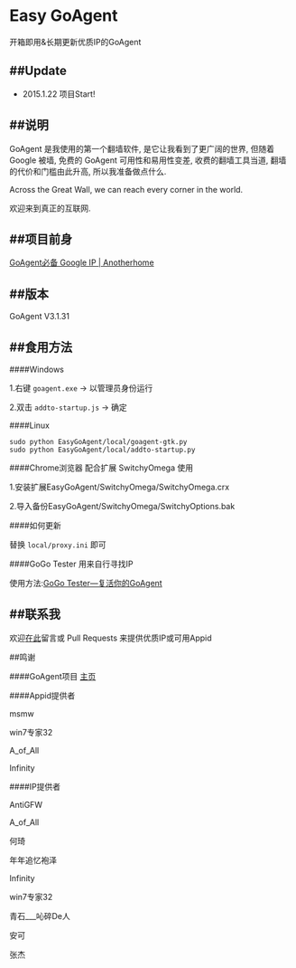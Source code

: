 Easy GoAgent
===================

开箱即用&长期更新优质IP的GoAgent

##Update
----------------

+ 2015.1.22 项目Start!

##说明
-----------------

GoAgent 是我使用的第一个翻墙软件, 是它让我看到了更广阔的世界, 但随着 Google 被墙, 免费的 GoAgent 可用性和易用性变差, 收费的翻墙工具当道, 翻墙的代价和门槛由此升高, 所以我准备做点什么.

Across the Great Wall, we can reach every corner in the world.

欢迎来到真正的互联网.


##项目前身
------------------

[GoAgent必备 Google IP | Anotherhome](http://www.anotherhome.net/1573)

##版本
---------------

GoAgent V3.1.31

##食用方法
---------------------

####Windows

1.右键 `goagent.exe` -> 以管理员身份运行

2.双击 `addto-startup.js` -> 确定

####Linux

```
sudo python EasyGoAgent/local/goagent-gtk.py
sudo python EasyGoAgent/local/addto-startup.py
```

####Chrome浏览器 配合扩展 SwitchyOmega 使用

1.安装扩展EasyGoAgent/SwitchyOmega/SwitchyOmega.crx

2.导入备份EasyGoAgent/SwitchyOmega/SwitchyOptions.bak

####如何更新

替换 `local/proxy.ini` 即可

####GoGo Tester 用来自行寻找IP

使用方法:[GoGo Tester—复活你的GoAgent](http://www.anotherhome.net/1362)

##联系我
-----------------------

欢迎[在此]()留言或 Pull Requests 来提供优质IP或可用Appid

##鸣谢

####GoAgent项目
[主页](https://github.com/goagent/goagent)

####Appid提供者

msmw

win7专家32

A_of_All

Infinity

####IP提供者

AntiGFW

A_of_All

何琦

年年追忆袍泽

Infinity

win7专家32

青石___吣碎De人

安可

张杰
